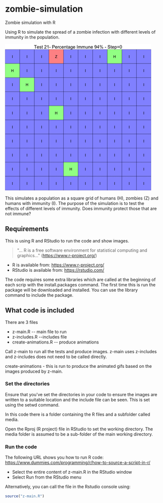 # zombie-simulation
Zombie simulation with R

Using R to simulate the spread of a zombie infection with different levels of immunity in the population.

![Sample of simulation showing Zombie infection](sample.gif?raw=true "Sample Zombie simulation") 

This simulates a population as a square grid of humans (H), zombies (Z) and humans with immunity (I). The purpose of the simulation is to test the effects of different levels of immunity. Does immunity protect those that are not immune? 


## Requirements  
This is using R and RStudio to run the code and show images.

> "... R is a free software environment for statistical computing and graphics..." (https://www.r-project.org/)

* R is available from: https://www.r-project.org/
* RStudio is available from: https://rstudio.com/  

The code requires some extra libraries which are called at the beginning of each scrip with the install.packages command. The first time this is run the package will be downloaded and installed. You can use the library command to include the package. 

## What code is included   

There are 3 files  
* z-main.R  -- main file to run
* z-includes.R --includes file
* create-animations.R  -- produce animations

Call z-main to run all the tests and produce images.  z-main uses z-includes and z-includes does not need to be called directly.  

create-animations - this is run to produce the animated gifs based on the images produced by z-main.

### Set the directories 

Ensure that you've set the directories in your code to ensure the images are written to a suitable location and the include file can be seen. This is set using the setwd command.

In this code there is a folder containing the R files and a subfolder called media.

Open the Rproj (R project) file in RStudio to set the working directory. The media folder is assumed to be a sub-folder of the main working directory.

### Run the code 

The following URL shows you how to run R code:  
https://www.dummies.com/programming/r/how-to-source-a-script-in-r/

* Select the entire content of z-main.R in the RStudio window
* Select Run from the RStudio menu  

Alternatively, you can call the file in the Rstudio console using:  

```R
source("z-main.R") 
```
